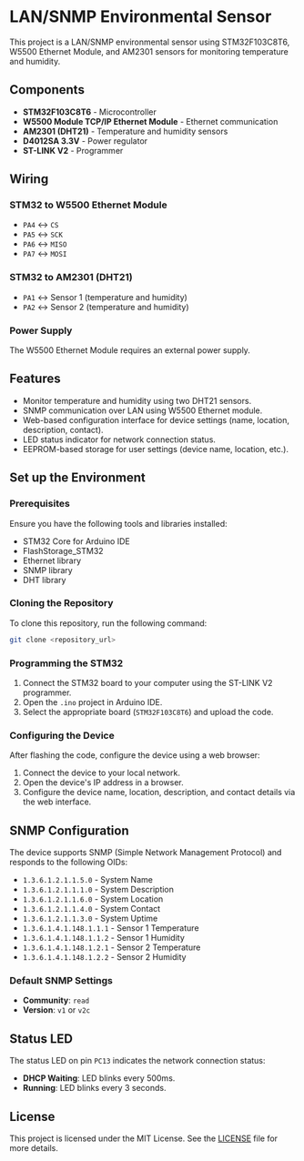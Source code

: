 # LAN/SNMP Environmental Sensor

This project is a LAN/SNMP environmental sensor using STM32F103C8T6, W5500 Ethernet Module, and AM2301 sensors for monitoring temperature and humidity.

## Components

- **STM32F103C8T6** - Microcontroller
- **W5500 Module TCP/IP Ethernet Module** - Ethernet communication
- **AM2301 (DHT21)** - Temperature and humidity sensors
- **D4012SA 3.3V** - Power regulator
- **ST-LINK V2** - Programmer

## Wiring

### STM32 to W5500 Ethernet Module
- `PA4` <-> `CS`
- `PA5` <-> `SCK`
- `PA6` <-> `MISO`
- `PA7` <-> `MOSI`

### STM32 to AM2301 (DHT21)
- `PA1` <-> Sensor 1 (temperature and humidity)
- `PA2` <-> Sensor 2 (temperature and humidity)

### Power Supply
The W5500 Ethernet Module requires an external power supply.

## Features

- Monitor temperature and humidity using two DHT21 sensors.
- SNMP communication over LAN using W5500 Ethernet module.
- Web-based configuration interface for device settings (name, location, description, contact).
- LED status indicator for network connection status.
- EEPROM-based storage for user settings (device name, location, etc.).

## Set up the Environment

### Prerequisites
Ensure you have the following tools and libraries installed:

- STM32 Core for Arduino IDE
- FlashStorage_STM32
- Ethernet library
- SNMP library
- DHT library

### Cloning the Repository

To clone this repository, run the following command:

```bash
git clone <repository_url>
```

### Programming the STM32

1. Connect the STM32 board to your computer using the ST-LINK V2 programmer.
2. Open the `.ino` project in Arduino IDE.
3. Select the appropriate board (`STM32F103C8T6`) and upload the code.

### Configuring the Device

After flashing the code, configure the device using a web browser:

1. Connect the device to your local network.
2. Open the device's IP address in a browser.
3. Configure the device name, location, description, and contact details via the web interface.

## SNMP Configuration

The device supports SNMP (Simple Network Management Protocol) and responds to the following OIDs:

- `1.3.6.1.2.1.1.5.0` - System Name
- `1.3.6.1.2.1.1.1.0` - System Description
- `1.3.6.1.2.1.1.6.0` - System Location
- `1.3.6.1.2.1.1.4.0` - System Contact
- `1.3.6.1.2.1.1.3.0` - System Uptime
- `1.3.6.1.4.1.148.1.1.1` - Sensor 1 Temperature
- `1.3.6.1.4.1.148.1.1.2` - Sensor 1 Humidity
- `1.3.6.1.4.1.148.1.2.1` - Sensor 2 Temperature
- `1.3.6.1.4.1.148.1.2.2` - Sensor 2 Humidity

### Default SNMP Settings

- **Community**: `read`
- **Version**: `v1` or `v2c`

## Status LED

The status LED on pin `PC13` indicates the network connection status:

- **DHCP Waiting**: LED blinks every 500ms.
- **Running**: LED blinks every 3 seconds.

## License

This project is licensed under the MIT License. See the [LICENSE](LICENSE) file for more details.
